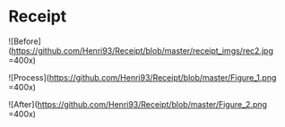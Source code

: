 # Receipt

![Before](https://github.com/Henri93/Receipt/blob/master/receipt_imgs/rec2.jpg =400x)

![Process](https://github.com/Henri93/Receipt/blob/master/Figure_1.png =400x)

![After](https://github.com/Henri93/Receipt/blob/master/Figure_2.png =400x)
